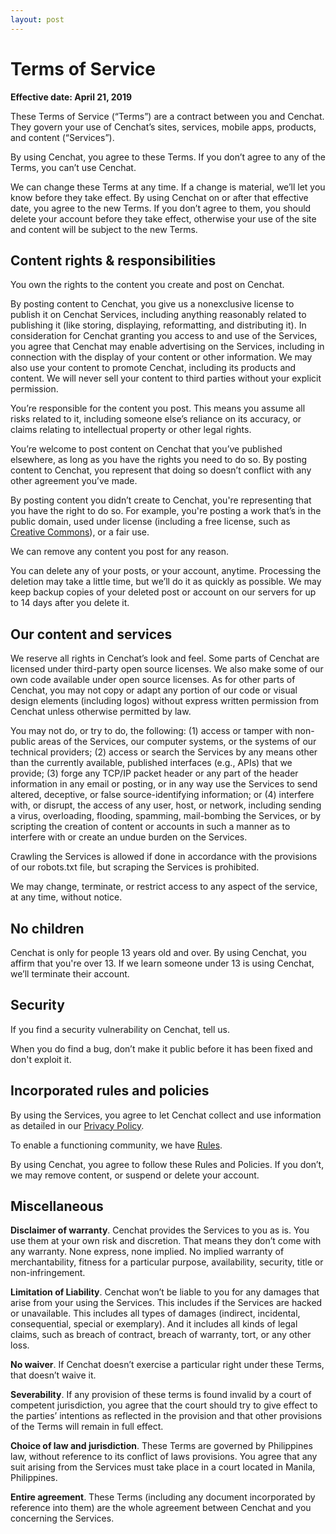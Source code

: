 ```yaml
---
layout: post
---
```


# Terms of Service

**Effective date: April 21, 2019**

These Terms of Service (“Terms”) are a contract between you and Cenchat. They govern your use of Cenchat’s sites, services, mobile apps, products, and content (“Services”).

By using Cenchat, you agree to these Terms. If you don’t agree to any of the Terms, you can’t use Cenchat.

We can change these Terms at any time. If a change is material, we’ll let you know before they take effect. By using Cenchat on or after that effective date, you agree to the new Terms. If you don’t agree to them, you should delete your account before they take effect, otherwise your use of the site and content will be subject to the new Terms.

## Content rights & responsibilities

You own the rights to the content you create and post on Cenchat.

By posting content to Cenchat, you give us a nonexclusive license to publish it on Cenchat Services, including anything reasonably related to publishing it (like storing, displaying, reformatting, and distributing it). In consideration for Cenchat granting you access to and use of the Services, you agree that Cenchat may enable advertising on the Services, including in connection with the display of your content or other information. We may also use your content to promote Cenchat, including its products and content. We will never sell your content to third parties without your explicit permission.

You’re responsible for the content you post. This means you assume all risks related to it, including someone else’s reliance on its accuracy, or claims relating to intellectual property or other legal rights.

You’re welcome to post content on Cenchat that you’ve published elsewhere, as long as you have the rights you need to do so. By posting content to Cenchat, you represent that doing so doesn’t conflict with any other agreement you’ve made.

By posting content you didn’t create to Cenchat, you're representing that you have the right to do so. For example, you're posting a work that’s in the public domain, used under license (including a free license, such as <a href="https://creativecommons.org/licenses/">Creative Commons</a>), or a fair use.

We can remove any content you post for any reason.

You can delete any of your posts, or your account, anytime. Processing the deletion may take a little time, but we’ll do it as quickly as possible. We may keep backup copies of your deleted post or account on our servers for up to 14 days after you delete it.

## Our content and services

We reserve all rights in Cenchat’s look and feel. Some parts of Cenchat are licensed under third-party open source licenses. We also make some of our own code available under open source licenses. As for other parts of Cenchat, you may not copy or adapt any portion of our code or visual design elements (including logos) without express written permission from Cenchat unless otherwise permitted by law.

You may not do, or try to do, the following: (1) access or tamper with non-public areas of the Services, our computer systems, or the systems of our technical providers; (2) access or search the Services by any means other than the currently available, published interfaces (e.g., APIs) that we provide; (3) forge any TCP/IP packet header or any part of the header information in any email or posting, or in any way use the Services to send altered, deceptive, or false source-identifying information; or (4) interfere with, or disrupt, the access of any user, host, or network, including sending a virus, overloading, flooding, spamming, mail-bombing the Services, or by scripting the creation of content or accounts in such a manner as to interfere with or create an undue burden on the Services.

Crawling the Services is allowed if done in accordance with the provisions of our robots.txt file, but scraping the Services is prohibited.

We may change, terminate, or restrict access to any aspect of the service, at any time, without notice.

## No children

Cenchat is only for people 13 years old and over. By using Cenchat, you affirm that you're over 13. If we learn someone under 13 is using Cenchat, we’ll terminate their account.

## Security

If you find a security vulnerability on Cenchat, tell us.

When you do find a bug, don’t make it public before it has been fixed and don't exploit it.

## Incorporated rules and policies

By using the Services, you agree to let Cenchat collect and use information as detailed in our [Privacy Policy](privacy).

To enable a functioning community, we have [Rules](rules).

By using Cenchat, you agree to follow these Rules and Policies. If you don’t, we may remove content, or suspend or delete your account.

## Miscellaneous

**Disclaimer of warranty**. Cenchat provides the Services to you as is. You use them at your own risk and discretion. That means they don’t come with any warranty. None express, none implied. No implied warranty of merchantability, fitness for a particular purpose, availability, security, title or non-infringement.

**Limitation of Liability**. Cenchat won’t be liable to you for any damages that arise from your using the Services. This includes if the Services are hacked or unavailable. This includes all types of damages (indirect, incidental, consequential, special or exemplary). And it includes all kinds of legal claims, such as breach of contract, breach of warranty, tort, or any other loss.

**No waiver**. If Cenchat doesn’t exercise a particular right under these Terms, that doesn’t waive it.

**Severability**. If any provision of these terms is found invalid by a court of competent jurisdiction, you agree that the court should try to give effect to the parties’ intentions as reflected in the provision and that other provisions of the Terms will remain in full effect.

**Choice of law and jurisdiction**. These Terms are governed by Philippines law, without reference to its conflict of laws provisions. You agree that any suit arising from the Services must take place in a court located in Manila, Philippines.

**Entire agreement**. These Terms (including any document incorporated by reference into them) are the whole agreement between Cenchat and you concerning the Services.
